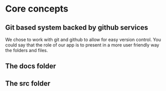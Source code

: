 # Core concepts
## Git based system backed by github services
We chose to work with git and github to allow for easy version control. You could say that the role of our app is to present in a more user friendly way the folders and files.
## The docs folder


## The src folder
